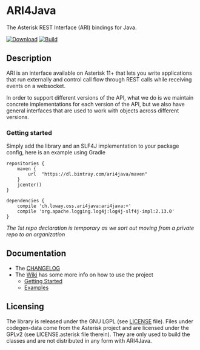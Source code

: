 # ARI4Java

The Asterisk REST Interface (ARI) bindings for Java.

[![Download](https://api.bintray.com/packages/ari4java/maven/ari4java/images/download.png)](https://bintray.com/ari4java/maven/ari4java/_latestVersion)
[![Build](https://github.com/l3nz/ari4java/workflows/ARI4Java%20Build/badge.svg?branch=master&event=push)](https://github.com/l3nz/ari4java/actions?query=workflow%3A%22ARI4Java+Build%22)

## Description

ARI is an interface available on Asterisk 11+ that lets you write applications
that run externally and control call flow through REST calls while receiving
events on a websocket.

In order to support different versions of the API, what we do is we maintain concrete implementations
for each version of the API, but we also have general interfaces that are used to work with objects
across different versions.

### Getting started

Simply add the library and an SLF4J implementation to your package config, here is an example using Gradle
```
repositories {
    maven {
        url  "https://dl.bintray.com/ari4java/maven" 
    }
    jcenter()
}

dependencies {
    compile 'ch.loway.oss.ari4java:ari4java:+'
    compile 'org.apache.logging.log4j:log4j-slf4j-impl:2.13.0'
}
```
*The 1st repo declaration is temporary as we sort out moving from a private repo to an organization*

## Documentation
- The [CHANGELOG](https://github.com/l3nz/ari4java/blob/master/CHANGELOG.md)
- The [Wiki](https://github.com/l3nz/ari4java/wiki) has some more info on how to use the project
    - [Getting Started](https://github.com/l3nz/ari4java/wiki/Getting-Started)
    - [Examples](https://github.com/l3nz/ari4java/wiki/Examples)

## Licensing
The library is released under the GNU LGPL (see [LICENSE](https://github.com/l3nz/ari4java/blob/master/LICENSE) file).
Files under codegen-data come from the Asterisk project and are licensed under the GPLv2 (see LICENSE.asterisk file therein).
They are only used to build the classes and are not distributed in any form with ARI4Java.
